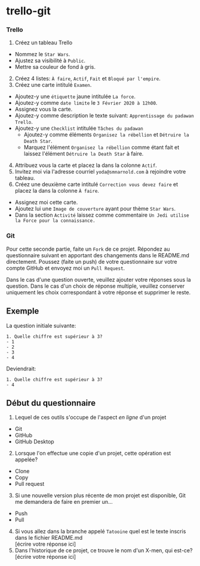 # trello-git

### Trello
1. Créez un tableau Trello
  * Nommez le `Star Wars`.
  * Ajustez sa visibilité à `Public`.
  * Mettre sa couleur de fond à gris.
2. Créez 4 listes: `À faire`, `Actif`, `Fait` et `Bloqué par l'empire`.
3. Créez une carte intitulé `Examen`. 
  * Ajoutez-y une `étiquette` jaune intitulée `La force`.
  * Ajoutez-y comme `date limite` le `3 Février 2020 à 12h00`.
  * Assignez vous la carte.
  * Ajoutez-y comme description le texte suivant: `Apprentissage du padawan Trello`.
  * Ajoutez-y une `Checklist` intitulée `Tâches du padawan`
    * Ajoutez-y comme éléments `Organisez la rébellion` et `Détruire la Death Star`. 
    * Marquez l'élément `Organisez la rébellion` comme étant fait et laissez l'élément `Détruire la Death Star` à faire. 
4. Attribuez vous la carte et placez la dans la colonne `Actif`.
5. Invitez moi via l'adresse courriel `yoda@smnarnold.com` à rejoindre votre tableau.
6. Créez une deuxième carte intitulé `Correction vous devez faire` et placez la dans la colonne `À faire`.
  * Assignez moi cette carte.
  * Ajoutez lui une `Image de couverture` ayant pour thème `Star Wars`.
  * Dans la section `Activité` laissez comme commentaire `Un Jedi utilise la Force pour la connaissance.`
### Git
Pour cette seconde partie, faite un `Fork` de ce projet.
Répondez au questionnaire suivant en apportant des changements dans le README.md directement.
Poussez (faite un push) de votre questionnaire sur votre compte GitHub et envoyez moi un `Pull Request`.

Dans le cas d'une question ouverte, veuillez ajouter votre réponses sous la question.
Dans le cas d'un choix de réponse multiple, veuillez conserver uniquement les choix correspondant à votre réponse et supprimer le reste.

## Exemple 
La question initiale suivante:<br>
```
1. Quelle chiffre est supérieur à 3?
- 1
- 2
- 3
- 4
```

Deviendrait:<br>
```
1. Quelle chiffre est supérieur à 3?
- 4
```

## Début du questionnaire


1. Lequel de ces outils s'occupe de l'aspect *en ligne* d'un projet
- Git
- GitHub
- GitHub Desktop
2. Lorsque l'on effectue une copie d'un projet, cette opération est appelée?
- Clone
- Copy
- Pull request
3. Si une nouvelle version plus récente de mon projet est disponible, Git me demandera de faire en premier un...
- Push
- Pull
4. Si vous allez dans la branche appelé `Tatooine` quel est le texte inscris dans le fichier README.md<br>
[écrire votre réponse ici]
5. Dans l'historique de ce projet, ce trouve le nom d'un X-men, qui est-ce?<br>
[écrire votre réponse ici]

